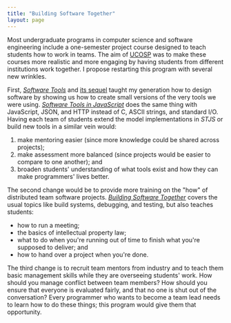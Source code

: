 ```yaml
---
title: "Building Software Together"
layout: page
---
```


Most undergraduate programs in computer science and software engineering
include a one-semester project course
designed to teach students how to work in teams.
The aim of [UCOSP][ucosp] was to make these courses more realistic and more engaging
by having students from different institutions work together.
I propose restarting this program with several new wrinkles.

First,
*[Software Tools][software-tools]*
and [its sequel][software-tools-pascal]
taught my generation how to design software
by showing us how to create small versions of the very tools we were using.
*[Software Tools in JavaScript][stjs]* does the same thing with JavaScript, JSON, and HTTP
instead of C, ASCII strings, and standard I/O.
Having each team of students extend the model implementations in *STJS*
or build new tools in a similar vein would:

1. make mentoring easier (since more knowledge could be shared across projects);
2. make assessment more balanced (since projects would be easier to compare to one another); and
3. broaden students' understanding of what tools exist and how they can make programmers' lives better.

The second change would be to provide more training on the "how" of distributed team software projects.
*[Building Software Together][bst]* covers the usual topics like build systems,
debugging,
and testing,
but also teaches students:

- how to run a meeting;
- the basics of intellectual property law;
- what to do when you're running out of time to finish what you're supposed to deliver; and
- how to hand over a project when you're done.

The third change is to recruit team mentors from industry
and to teach them basic management skills
while they are overseeing students' work.
How should you manage conflict between team members?
How should you ensure that everyone is evaluated fairly,
and that no one is shut out of the conversation?
Every programmer who wants to become a team lead needs to learn how to do these things;
this program would give them that opportunity.

[bst]: https://buildtogether.tech/
[software-tools]: https://www.amazon.com/Software-Kernighan-published-Addison-Wesley-Professional-dp-B00E6TEQ60/dp/B00E6TEQ60/
[software-tools-pascal]: https://www.amazon.com/Software-Tools-Pascal-Brian-Kernighan/dp/0201103427/
[stjs]: https://stjs.tech/
[ucosp]: https://ucosp.ca/

